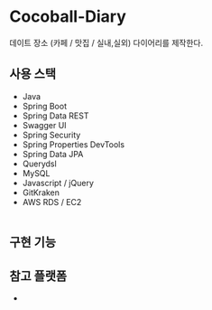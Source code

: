# Cocoball-Diary
데이트 장소 (카페 / 맛집 / 실내,실외) 다이어리를 제작한다.

## 사용 스택

* Java
* Spring Boot
* Spring Data REST
* Swagger UI
* Spring Security
* Spring Properties DevTools
* Spring Data JPA
* Querydsl
* MySQL
* Javascript / jQuery
* GitKraken
* AWS RDS / EC2 </br></br>

## 구현 기능

## 참고 플랫폼

* 

